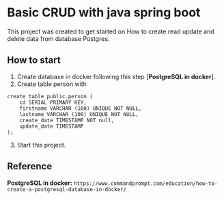 # Basic CRUD with java spring boot
This project was created to get started on How to create read update and delete data from database Postgres.

## How to start
1. Create database in docker following this step [**PostgreSQL in docker**].
2. Create table person with
```
create table public.person (
	id SERIAL PRIMARY KEY,
	firstname VARCHAR (100) UNIQUE NOT NULL,
	lastname VARCHAR (100) UNIQUE NOT NULL,
	create_date TIMESTAMP NOT null,
	update_date TIMESTAMP
);
```
3. Start this project.

## Reference
**PostgreSQL in docker:** `https://www.commandprompt.com/education/how-to-create-a-postgresql-database-in-docker/`
